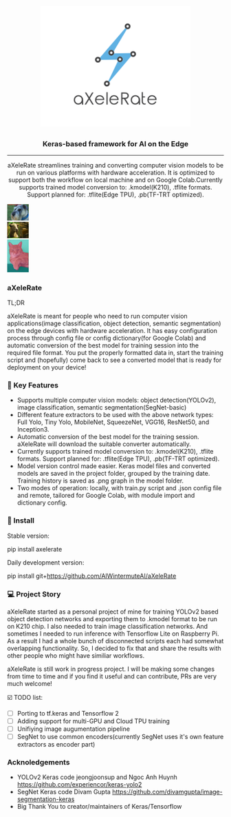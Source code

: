 <h1 align="center">
  <img src="https://raw.githubusercontent.com/AIWintermuteAI/aXeleRate/master/resources/logo.png" alt="aXeleRate" width="350">
</h1>

<h3 align="center">Keras-based framework for AI on the Edge</h3>

<hr>
<p align="center">
aXeleRate streamlines training and converting computer vision models to be run on various platforms with hardware acceleration. It is optimized to support both the workflow on local machine and on Google Colab.Currently supports trained model conversion to: .kmodel(K210), .tflite formats. Support planned for: .tflite(Edge TPU), .pb(TF-TRT optimized).
</p>

 <div class="row">
  <div class="column">
    <img src="https://raw.githubusercontent.com/AIWintermuteAI/aXeleRate/master/resources/n02097209_96.jpg" alt="Snow" style="width:10%">
  </div>
  <div class="column">
    <img src="https://raw.githubusercontent.com/AIWintermuteAI/aXeleRate/master/resources/2009_001349.jpg" alt="Forest" style="width:10%">
  </div>
  <div class="column">
    <img src="https://raw.githubusercontent.com/AIWintermuteAI/aXeleRate/master/resources/2010_001177.jpg" alt="Mountains" style="width:10%">
  </div>
</div> 

### aXeleRate

TL;DR

aXeleRate is meant for people who need to run computer vision applications(image classification, object detection, semantic segmentation) on the edge devices with hardware acceleration. It has easy configuration process through config file or config dictionary(for Google Colab) and automatic conversion of the best model for training session into the required file format. You put the properly formatted data in, start the training script and (hopefully) come back to see a converted model that is ready for deployment on your device!


### :wrench: Key Features
  - Supports multiple computer vision models: object detection(YOLOv2), image classification, semantic segmentation(SegNet-basic)
  - Different feature extractors to be used with the above network types: Full Yolo, Tiny Yolo, MobileNet, SqueezeNet, VGG16, ResNet50, and Inception3. 
  - Automatic conversion of the best model for the training session. aXeleRate will download the suitable converter automatically.
  - Currently supports trained model conversion to: .kmodel(K210), .tflite formats. Support planned for: .tflite(Edge TPU), .pb(TF-TRT optimized).
  - Model version control made easier. Keras model files and converted models are saved in the project folder, grouped by the training date. Training history is saved as .png graph in the model folder.
  - Two modes of operation: locally, with train.py script and .json config file and remote, tailored for Google Colab, with module import and dictionary config.

### 💾 Install

Stable version:

pip install axelerate

Daily development version:

pip install git+https://github.com/AIWintermuteAI/aXeleRate

###  :computer: Project Story

aXeleRate started as a personal project of mine for training YOLOv2 based object detection networks and exporting them to .kmodel format to be run on K210 chip. I also needed to train image classification networks. And sometimes I needed to run inference with Tensorflow Lite on Raspberry Pi. As a result I had a whole bunch of disconnected scripts each had somewhat overlapping functionality. So, I decided to fix that and share the results with other people who might have similiar workflows.

aXeleRate is still work in progress project. I will be making some changes from time to time and if you find it useful and can contribute, PRs are very much welcome!

:ballot_box_with_check: TODO list:

  - [ ] Porting to tf.keras and Tensorflow 2
  - [ ] Adding support for multi-GPU and Cloud TPU training
  - [ ] Unifiying image augumentation pipeline
  - [ ] SegNet to use common encoders(currently SegNet uses it's own feature extractors as encoder part)

### Acknoledgements

  - YOLOv2 Keras code jeongjoonsup and Ngoc Anh Huynh https://github.com/experiencor/keras-yolo2
  - SegNet Keras code Divam Gupta https://github.com/divamgupta/image-segmentation-keras
  - Big Thank You to creator/maintainers of Keras/Tensorflow
